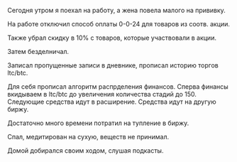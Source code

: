 Сегодня утром я поехал на работу, а жена повела малого на прививку.

На работе отключил способ оплаты 0-0-24 для товаров из соотв. акции.

Также убрал скидку в 10% с товаров, которые участвовали в акции.

Затем безделничал.

Записал пропущенные записи в дневнике, прописал историю торгов ltc/btc.

Для себя прописал алгоритм распрделения финансов.
Сперва финансы вкидываем в ltc/btc до увеличения количества стадий до 150.
Следующие средства идут в расширение. Средства идут на другую биржу.

Достаточно много времени потратил на тупление в биржу.

Спал, медитирован на сухую, веществ не принимал.

Домой добирался своим ходом, слушая подкасты.